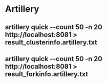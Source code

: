 # Artillery 

## artillery quick --count 50 -n 20 http://localhost:8081 > result_clusterinfo.artillery.txt

## artillery quick --count 50 -n 20 http://localhost:8081 > result_forkinfo.artillery.txt